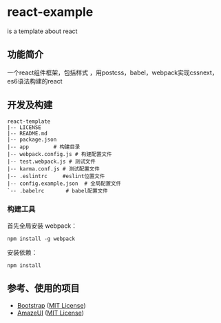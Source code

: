 # react-example

is a template about react

## 功能简介

一个react组件框架，包括样式 ，用postcss，babel，webpack实现cssnext，es6语法构建的react


## 开发及构建

```
react-template
|-- LICENSE
|-- README.md
|-- package.json
|-- app        # 构建目录
|-- webpack.config.js # 构建配置文件
|-- test.webpack.js # 测试文件
|-- karma.conf.js # 测试配置文件
|-- .eslintrc     #eslint位置文件
|-- config.example.json  # 全局配置文件
`-- .babelrc       # babel配置文件
```
### 构建工具

首先全局安装 webpack：

```
npm install -g webpack
```


安装依赖：

```
npm install
```

## 参考、使用的项目


* [Bootstrap](https://github.com/twbs/bootstrap) ([MIT License](https://github.com/twbs/bootstrap/blob/master/LICENSE))
* [AmazeUI](https://github.com/amazeui) ([MIT License](https://github.com/amazeui/amazeui/blob/master/LICENSE.md))

